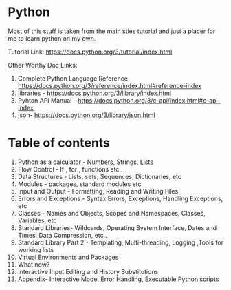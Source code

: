 # Python
Most of this stuff is taken from the main sties tutorial and just a placer for me to learn python on my own.

Tutorial Link: https://docs.python.org/3/tutorial/index.html

Other Worthy Doc Links:
1. Complete Python Language Reference - https://docs.python.org/3/reference/index.html#reference-index
1. libraries - https://docs.python.org/3/library/index.html
1. Pyhton API Manual - https://docs.python.org/3/c-api/index.html#c-api-index
1. json- https://docs.python.org/3/library/json.html



# Table of contents

1. Python as a calculator - Numbers, Strings, Lists  
1. Flow Control - If , for , functions etc..
1. Data Structures - Lists, sets, Sequences, Dictionaries, etc
1. Modules - packages, standard modules etc
1. Input and Output - Formatting, Reading and Writing Files
1. Errors and Exceptions - Syntax Errors, Exceptions, Handling Exceptions, etc
1. Classes - Names and Objects, Scopes and Namespaces, Classes, Variables, etc
1. Standard Libraries- Wildcards, Operating System Interface, Dates and Times, Data Compression, etc..
1. Standard Library Part 2 - Templating, Multi-threading, Logging ,Tools for working lists
1. Virtual Environments and Packages
1.  What now?
1. Interactive Input Editing and History Substitutions
1. Appendix- Interactive Mode, Error Handling, Executable Python scripts
